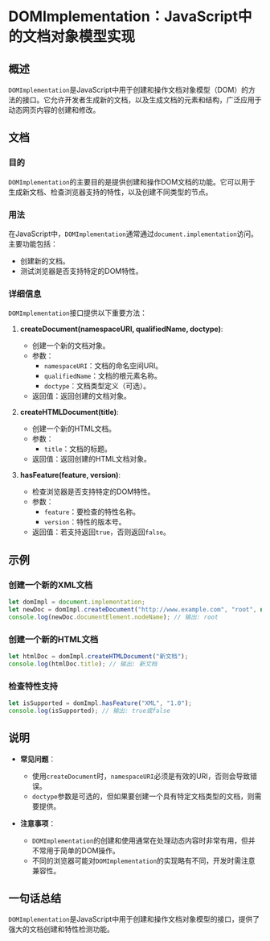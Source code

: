 <!--
Meta Description: # DOMImplementation：JavaScript中的文档对象模型实现 ## 概述 `DOMImplementation`是JavaScript中用于创建和操作文档对象模型（DOM）的方法的接口。它允许开发者生成新的文档，以及生成文档的元素和结构，广泛应用于动态网页内容的创建和修改。 ##...
Meta Keywords: domimplementation, let, domimpl, createdocument, namespaceuri
-->

# DOMImplementation：JavaScript中的文档对象模型实现

## 概述
`DOMImplementation`是JavaScript中用于创建和操作文档对象模型（DOM）的方法的接口。它允许开发者生成新的文档，以及生成文档的元素和结构，广泛应用于动态网页内容的创建和修改。

## 文档
### 目的
`DOMImplementation`的主要目的是提供创建和操作DOM文档的功能。它可以用于生成新文档、检查浏览器支持的特性，以及创建不同类型的节点。

### 用法
在JavaScript中，`DOMImplementation`通常通过`document.implementation`访问。主要功能包括：
- 创建新的文档。
- 测试浏览器是否支持特定的DOM特性。

### 详细信息
`DOMImplementation`接口提供以下重要方法：

1. **createDocument(namespaceURI, qualifiedName, doctype)**:
   - 创建一个新的文档对象。
   - 参数：
     - `namespaceURI`：文档的命名空间URI。
     - `qualifiedName`：文档的根元素名称。
     - `doctype`：文档类型定义（可选）。
   - 返回值：返回创建的文档对象。

2. **createHTMLDocument(title)**:
   - 创建一个新的HTML文档。
   - 参数：
     - `title`：文档的标题。
   - 返回值：返回创建的HTML文档对象。

3. **hasFeature(feature, version)**:
   - 检查浏览器是否支持特定的DOM特性。
   - 参数：
     - `feature`：要检查的特性名称。
     - `version`：特性的版本号。
   - 返回值：若支持返回`true`，否则返回`false`。

## 示例
### 创建一个新的XML文档
```javascript
let domImpl = document.implementation;
let newDoc = domImpl.createDocument("http://www.example.com", "root", null);
console.log(newDoc.documentElement.nodeName); // 输出: root
```

### 创建一个新的HTML文档
```javascript
let htmlDoc = domImpl.createHTMLDocument("新文档");
console.log(htmlDoc.title); // 输出: 新文档
```

### 检查特性支持
```javascript
let isSupported = domImpl.hasFeature("XML", "1.0");
console.log(isSupported); // 输出: true或false
```

## 说明
- **常见问题**：
  - 使用`createDocument`时，`namespaceURI`必须是有效的URI，否则会导致错误。
  - `doctype`参数是可选的，但如果要创建一个具有特定文档类型的文档，则需要提供。
  
- **注意事项**：
  - `DOMImplementation`的创建和使用通常在处理动态内容时非常有用，但并不常用于简单的DOM操作。
  - 不同的浏览器可能对`DOMImplementation`的实现略有不同，开发时需注意兼容性。

## 一句话总结
`DOMImplementation`是JavaScript中用于创建和操作文档对象模型的接口，提供了强大的文档创建和特性检测功能。